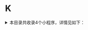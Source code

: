 # K
<details>
<summary>
本目录共收录4个小程序，详情见如下：
</summary>

- [库迪咖啡](https://quantumult.app/x/open-app/add-resource?remote-resource=%7B%22rewrite_remote%22%3A%20%5B%22https%3A%2F%2Fraw.githubusercontent.com%2Fzirawell%2FR-Store%2Fmain%2FRule%2FQuanX%2FAdblock%2FApplet%2FWechat%2FK%2F%E5%BA%93%E8%BF%AA%E5%92%96%E5%95%A1%2Frewrite%2Fcotti.conf%2C%20tag%3D%E5%BA%93%E8%BF%AA%E5%92%96%E5%95%A1%22%5D%7D)
- [快狗打车搬家](https://quantumult.app/x/open-app/add-resource?remote-resource=%7B%22rewrite_remote%22%3A%20%5B%22https%3A%2F%2Fraw.githubusercontent.com%2Fzirawell%2FR-Store%2Fmain%2FRule%2FQuanX%2FAdblock%2FApplet%2FWechat%2FK%2F%E5%BF%AB%E7%8B%97%E6%89%93%E8%BD%A6%E6%90%AC%E5%AE%B6%2Frewrite%2Fkuaigou.conf%2C%20tag%3D%E5%BF%AB%E7%8B%97%E6%89%93%E8%BD%A6%E6%90%AC%E5%AE%B6%22%5D%7D)
- [考试宝](https://quantumult.app/x/open-app/add-resource?remote-resource=%7B%22rewrite_remote%22%3A%20%5B%22https%3A%2F%2Fraw.githubusercontent.com%2Fzirawell%2FR-Store%2Fmain%2FRule%2FQuanX%2FAdblock%2FApplet%2FWechat%2FK%2F%E8%80%83%E8%AF%95%E5%AE%9D%2Frewrite%2Fyisouti.conf%2C%20tag%3D%E8%80%83%E8%AF%95%E5%AE%9D%22%5D%7D)
- [肯德基+](https://quantumult.app/x/open-app/add-resource?remote-resource=%7B%22rewrite_remote%22%3A%20%5B%22https%3A%2F%2Fraw.githubusercontent.com%2Fzirawell%2FR-Store%2Fmain%2FRule%2FQuanX%2FAdblock%2FApplet%2FWechat%2FK%2F%E8%82%AF%E5%BE%B7%E5%9F%BA%2B%2Frewrite%2Fkfc.conf%2C%20tag%3D%E8%82%AF%E5%BE%B7%E5%9F%BA%2B%22%5D%7D)

</details>